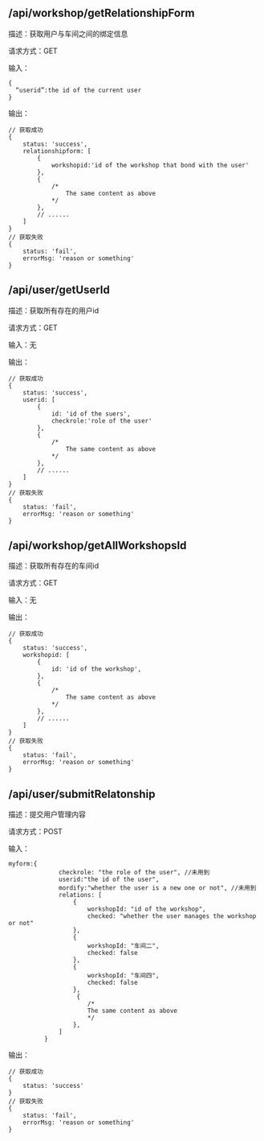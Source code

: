 ## /api/workshop/getRelationshipForm

描述：获取用户与车间之间的绑定信息

请求方式：GET

输入：

```
{
  “userid”:the id of the current user
}
```

输出：

```
// 获取成功
{
    status: 'success',
    relationshipform: [
        {
            workshopid:'id of the workshop that bond with the user'
        },
        {
            /*
            	The same content as above
            */
        },
        // ......
    ]
}
// 获取失败
{
    status: 'fail',
    errorMsg: 'reason or something'
}
```



## /api/user/getUserId

描述：获取所有存在的用户id

请求方式：GET

输入：无

输出：

```
// 获取成功
{
    status: 'success',
    userid: [
        {
            id: 'id of the suers',
            checkrole:'role of the user'
        },
        {
            /*
            	The same content as above
            */
        },
        // ......
    ]
}
// 获取失败
{
    status: 'fail',
    errorMsg: 'reason or something'
}
```

## /api/workshop/getAllWorkshopsId

描述：获取所有存在的车间id

请求方式：GET

输入：无

输出：

```
// 获取成功
{
    status: 'success',
    workshopid: [
        {
            id: 'id of the workshop',
        },
        {
            /*
            	The same content as above
            */
        },
        // ......
    ]
}
// 获取失败
{
    status: 'fail',
    errorMsg: 'reason or something'
}
```

## /api/user/submitRelatonship

描述：提交用户管理内容

请求方式：POST

输入：

```
myform:{
              checkrole: "the role of the user", //未用到
              userid:"the id of the user",
              mordify:"whether the user is a new one or not", //未用到
              relations: [
                  {
                      workshopId: "id of the workshop",
                      checked: "whether the user manages the workshop or not"
                  },
                  {
                      workshopId: "车间二",
                      checked: false
                  },
                  {
                      workshopId: "车间四",
                      checked: false
                  },
                   {
                      /*
            	      The same content as above
                      */
                  },
              ]
          }
```

输出：

```
// 获取成功
{
    status: 'success'
}
// 获取失败
{
    status: 'fail',
    errorMsg: 'reason or something'
}
```

